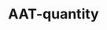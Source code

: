 ---
title: "AAT-quantity"
hideMeta: true
showbreadcrumbs: true
weight: 10
showToc: true
TocOpen: true
tags: ["AAT-quantity"]
summary: ""
draft: true
comments: true

---